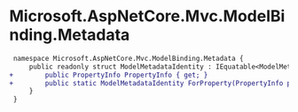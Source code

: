 # Microsoft.AspNetCore.Mvc.ModelBinding.Metadata

``` diff
 namespace Microsoft.AspNetCore.Mvc.ModelBinding.Metadata {
     public readonly struct ModelMetadataIdentity : IEquatable<ModelMetadataIdentity> {
+        public PropertyInfo PropertyInfo { get; }
+        public static ModelMetadataIdentity ForProperty(PropertyInfo propertyInfo, Type modelType, Type containerType);
     }
 }
```
